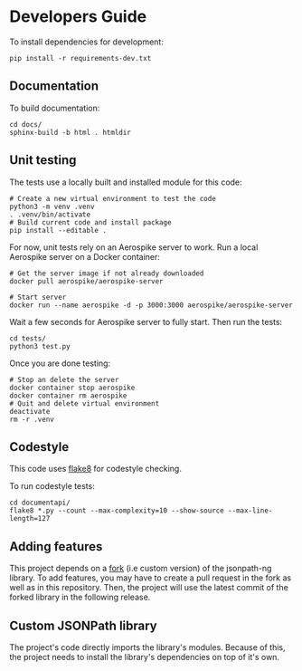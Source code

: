 # Developers Guide

To install dependencies for development:
```
pip install -r requirements-dev.txt
```

## Documentation

To build documentation:
```
cd docs/
sphinx-build -b html . htmldir
```

## Unit testing

The tests use a locally built and installed module for this code:
```
# Create a new virtual environment to test the code
python3 -m venv .venv
. .venv/bin/activate
# Build current code and install package
pip install --editable .
```

For now, unit tests rely on an Aerospike server to work.
Run a local Aerospike server on a Docker container:
```
# Get the server image if not already downloaded
docker pull aerospike/aerospike-server

# Start server
docker run --name aerospike -d -p 3000:3000 aerospike/aerospike-server
```

Wait a few seconds for Aerospike server to fully start.
Then run the tests:
```
cd tests/
python3 test.py
```

Once you are done testing:
```
# Stop an delete the server
docker container stop aerospike
docker container rm aerospike
# Quit and delete virtual environment
deactivate
rm -r .venv
```

## Codestyle

This code uses [flake8](https://github.com/pycqa/flake8) for codestyle checking.

To run codestyle tests:
```
cd documentapi/
flake8 *.py --count --max-complexity=10 --show-source --max-line-length=127
```

## Adding features

This project depends on a [fork](https://github.com/aerospike-community/jsonpath-ng) (i.e custom version) of the jsonpath-ng library. To add features, you may have to create a pull request in the fork as well as in this repository. Then, the project will use the latest commit of the forked library in the following release.

## Custom JSONPath library

The project's code directly imports the library's modules. Because of this, the project needs to install the library's dependencies on top of it's own.
